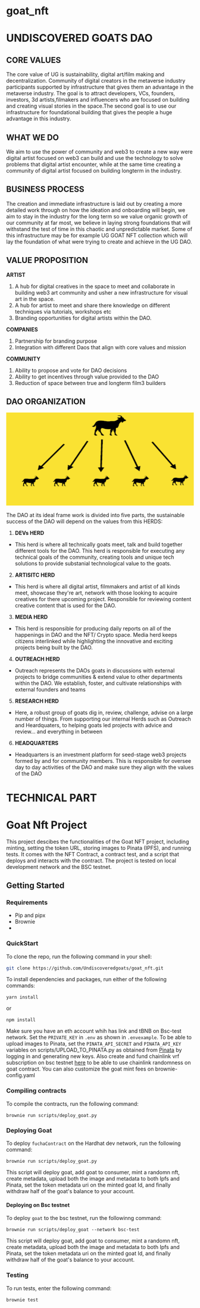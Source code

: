 # goat_nft

# UNDISCOVERED GOATS DAO
## CORE VALUES
The core value of UG is sustainability, digital art/film making and decentralization. Community of digital creators in the metaverse industry participants supported by infrastructure that gives them an advantage in the metaverse industry. The goal is to attract developers, VCs, founders, investors, 3d artists,filmakers and influencers who are focused on building and creating visual stories in the space.The second goal is to use our infrastructure for foundational building that gives the people a huge advantage in this industry.

## WHAT WE DO
We aim to use the power of community and web3 to create a new way were digital artist focused on web3 can build and use the technology to solve problems that digital artist encounter, while at the same time creating a community of digital artist focused on building longterm in the industry.

## BUSINESS PROCESS
The creation and immediate infrastructure is laid out by creating a more detailed work through on how the ideation and onboarding will begin, we aim to stay in the industry for the long term so we value organic growth of our community at far most, we believe in laying strong foundations that will withstand the test of time in this chaotic and unpredictable market. Some of this infrastructure may be for example UG GOAT NFT collection which will lay the foundation of what were trying to create and achieve in the UG DAO.

## VALUE PROPOSITION
**ARTIST**
<!-- ![UG dao Organization](https://github.com/Undiscoveredgoats/goats_nft/blob/main/img/artist.png). -->
<!-- https://github.com/Undiscoveredgoats/goats_nft/blob/main/img/companies.png -->
1. A hub for digital creatives in the space to meet and collaborate in building web3 art community and usher a new infrastructure for visual art in the
space.
2. A hub for artist to meet and share there knowledge on different techniques via tutorials, workshops etc
3. Branding opportunities for digital artists within the DAO.


**COMPANIES**
<!-- <p align = "left"> <img src = "https://github.com/Undiscoveredgoats/goats_nft/blob/main/img/companies.png" width = "100" height = "50"/> </p> -->

1. Partnership for branding purpose
2. Integration with different Daos that align with core values and mission


**COMMUNITY**

<!-- ![UG dao Organization](https://github.com/Undiscoveredgoats/goats_nft/blob/main/img/community.png). -->
1. Ability to propose and vote for DAO decisions
2. Ability to get incentives through value provided to the DAO
3. Reduction of space between true and longterm film3 builders

## DAO ORGANIZATION
<!-- ![UG dao Organization](https://github.com/Undiscoveredgoats/goats_nft/blob/main/img/ug%20dao%20organization.png). -->
<p align = "center"> <img src = "https://github.com/Undiscoveredgoats/goats_nft/blob/main/img/ug%20dao%20organization.png" width = "700" height = "250"/> </p>

The DAO at its ideal frame work is divided into five parts, the sustainable success of the DAO will
depend on the values from this HERDS:
1. **DEVs HERD**
* This herd is where all technically goats meet, talk and build together different tools for the DAO. This
herd is responsible for executing any technical goals of the community, creating tools and unique tech
solutions to provide substanial technological value to the goats.

2. **ARTISITC HERD**
* This herd is where all digital artist, filmmakers and artist of all kinds meet, showcase they're art, network
with those looking to acquire creatives for there upcoming project. Responsible for reviewing content
creative content that is used for the DAO.

3. **MEDIA HERD**
* This herd is responsible for producing daily reports on all of the happenings in DAO and the NFT/
Crypto space. Media herd keeps citizens interlinked while highlighting the innovative and exciting
projects being built by the DAO.

4. **OUTREACH HERD**
* Outreach represents the DAOs goats in discussions with external projects to bridge communities &
extend value to other departments within the DAO. We establish, foster, and cultivate relationships with
external founders and teams

5. **RESEARCH HERD**
* Here, a robust group of goats dig in, review, challenge, advise on a large number of things. From
supporting our internal Herds such as Outreach and Heardquaters, to helping goats led projects with
advice and review... and everything in between

6. **HEADQUARTERS**
* Headquarters is an investment platform for seed-stage web3 projects formed by and for community members. This is responsible for oversee day to day activities of the DAO and make sure
they align with the values of the DAO

# TECHNICAL PART
# Goat Nft Project
This project descibes the functionalities of the Goat NFT project, including minting, setting the token URL, storing images to Pinata (IPFS), and running tests. It comes with the NFT Contract, a contract test, and a script that deploys and interacts with the contract. The project is tested on local development network and the BSC testnet.

## Getting Started
### Requirements
* Pip and pipx
* Brownie
* 

### QuickStart
To clone the repo, run the following command in your shell:

```bash
git clone https://github.com/Undiscoveredgoats/goat_nft.git
```

To install dependencies and packages, run either of the following commands:

```
yarn install
```

or

```
npm install
```
Make sure you have an eth account whih has link and tBNB on Bsc-test network. Set the `PRIVATE_KEY` in `.env` as shown in `.envexample`.
To be able to upload images to Pinata, set the `PINATA_API_SECRET` and `PINATA_API_KEY` variables on scripts/UPLOAD_TO_PINATA.py as obtained from [Pinata](https://app.pinata.cloud/pinmanager#) by logging in and generating new keys. Also create and fund chainlink vrf subscription on bsc testnet [here](https://vrf.chain.link/chapel/) to be able to use chainlink randomness on goat contract.
You can also customize the goat mint fees on brownie-config.yaml

### Compiling contracts

To compile the contracts, run the following command:

```
brownie run scripts/deploy_goat.py
```


### Deploying Goat

To deploy `fuchaContract` on the Hardhat dev network, run the following command:

```
brownie run scripts/deploy_goat.py
```
This script will deploy goat, add goat to consumer, mint a randomn nft, create metadata, upload both the image and metadata to both Ipfs and Pinata, set the token metadata uri on the minted goat Id, and finally withdraw half of the goat's balance to your account.

#### Deploying on Bsc testnet
To deploy `goat` to the bsc testnet, run the followinng command:

```
brownie run scripts/deploy_goat --network bsc-test
```
This script will deploy goat, add goat to consumer, mint a randomn nft, create metadata, upload both the image and metadata to both Ipfs and Pinata, set the token metadata uri on the minted goat Id, and finally withdraw half of the goat's balance to your account.


### Testing

To run tests, enter the following command:

```
brownie test
```




